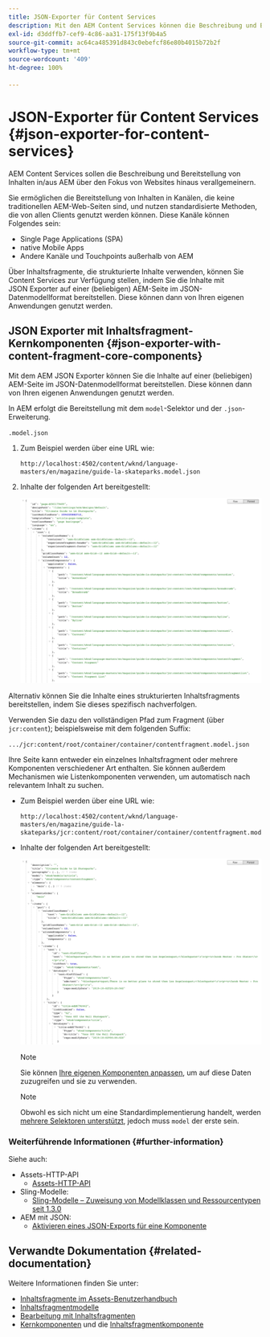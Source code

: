 ```yaml
---
title: JSON-Exporter für Content Services
description: Mit den AEM Content Services können die Beschreibung und Bereitstellung von Inhalten in/über AEM über einen Fokus auf Web-Seiten hinweg generalisiert werden. Sie ermöglichen die Bereitstellung von Inhalten in Kanälen, die keine traditionellen AEM-Web-Seiten sind, und nutzen standardisierte Methoden, die von allen Clients genutzt werden können.
exl-id: d3ddffb7-cef9-4c86-aa31-175f13f9b4a5
source-git-commit: ac64ca485391d843c0ebefcf86e80b4015b72b2f
workflow-type: tm+mt
source-wordcount: '409'
ht-degree: 100%

---
```


# JSON-Exporter für Content Services {#json-exporter-for-content-services}

AEM Content Services sollen die Beschreibung und Bereitstellung von Inhalten in/aus AEM über den Fokus von Websites hinaus verallgemeinern.

Sie ermöglichen die Bereitstellung von Inhalten in Kanälen, die keine traditionellen AEM-Web-Seiten sind, und nutzen standardisierte Methoden, die von allen Clients genutzt werden können. Diese Kanäle können Folgendes sein:

* Single Page Applications (SPA)
* native Mobile Apps
* Andere Kanäle und Touchpoints außerhalb von AEM

Über Inhaltsfragmente, die strukturierte Inhalte verwenden, können Sie Content Services zur Verfügung stellen, indem Sie die Inhalte mit JSON Exporter auf einer (beliebigen) AEM-Seite im JSON-Datenmodellformat bereitstellen. Diese können dann von Ihren eigenen Anwendungen genutzt werden.

## JSON Exporter mit Inhaltsfragment-Kernkomponenten {#json-exporter-with-content-fragment-core-components}

Mit dem AEM JSON Exporter können Sie die Inhalte auf einer (beliebigen) AEM-Seite im JSON-Datenmodellformat bereitstellen. Diese können dann von Ihren eigenen Anwendungen genutzt werden.

In AEM erfolgt die Bereitstellung mit dem `model`-Selektor und der `.json`-Erweiterung.

`.model.json`

1. Zum Beispiel werden über eine URL wie:

   ```shell
   http://localhost:4502/content/wknd/language-masters/en/magazine/guide-la-skateparks.model.json
   ```

1. Inhalte der folgenden Art bereitgestellt:

   ![JSON-Modell für WKND-Inhalt](assets/json-model-wknd.png)

Alternativ können Sie die Inhalte eines strukturierten Inhaltsfragments bereitstellen, indem Sie dieses spezifisch nachverfolgen.

Verwenden Sie dazu den vollständigen Pfad zum Fragment (über `jcr:content`); beispielsweise mit dem folgenden Suffix:

`.../jcr:content/root/container/container/contentfragment.model.json`

Ihre Seite kann entweder ein einzelnes Inhaltsfragment oder mehrere Komponenten verschiedener Art enthalten. Sie können außerdem Mechanismen wie Listenkomponenten verwenden, um automatisch nach relevantem Inhalt zu suchen.

* Zum Beispiel werden über eine URL wie:

   ```shell
   http://localhost:4502/content/wknd/language-masters/en/magazine/guide-la-skateparks/jcr:content/root/container/container/contentfragment.model.json
   ```

* Inhalte der folgenden Art bereitgestellt:

   ![JSON-Modell für WKND-Inhaltsfragmente](assets/json-model-wknd-content-fragment.png)

   >[!NOTE]
   >
   >Sie können [Ihre eigenen Komponenten anpassen](enabling-json-exporter.md), um auf diese Daten zuzugreifen und sie zu verwenden.

   >[!NOTE]
   >
   >Obwohl es sich nicht um eine Standardimplementierung handelt, werden [mehrere Selektoren unterstützt,](enabling-json-exporter.md#multiple-selectors) jedoch muss `model` der erste sein.

### Weiterführende Informationen {#further-information}

Siehe auch:

* Assets-HTTP-API
   * [Assets-HTTP-API](/help/assets/developer-reference-material-apis.md)
* Sling-Modelle:
   * [Sling-Modelle – Zuweisung von Modellklassen und Ressourcentypen seit 1.3.0](https://sling.apache.org/documentation/bundles/models.html#associating-a-model-class-with-a-resource-type-since-130)
* AEM mit JSON:
   * [Aktivieren eines JSON-Exports für eine Komponente](enabling-json-exporter.md)

## Verwandte Dokumentation {#related-documentation}

Weitere Informationen finden Sie unter:

* [Inhaltsfragmente im Assets-Benutzerhandbuch](/help/assets/content-fragments/content-fragments.md)
* [Inhaltsfragmentmodelle](/help/assets/content-fragments/content-fragments-models.md)
* [Bearbeitung mit Inhaltsfragmenten](/help/sites-cloud/authoring/fundamentals/content-fragments.md)
* [Kernkomponenten](https://experienceleague.adobe.com/docs/experience-manager-core-components/using/introduction.html?lang=de) und die [Inhaltsfragmentkomponente](https://experienceleague.adobe.com/docs/experience-manager-core-components/using/components/content-fragment-component.html?lang=de)
